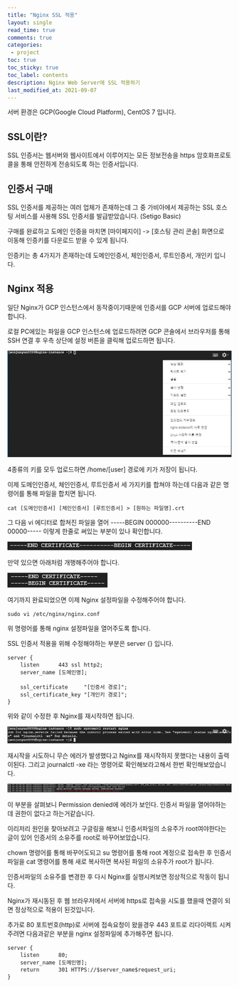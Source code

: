 ```yaml
---
title: "Nginx SSL 적용" 
layout: single    
read_time: true    
comments: true   
categories: 
 - project  
toc: true    
toc_sticky: true    
toc_label: contents    
description: Nginx Web Server에 SSL 적용하기
last_modified_at: 2021-09-07     
---
```


서버 환경은 GCP(Google Cloud Platform), CentOS 7 입니다.

 

## SSL이란?

SSL 인증서는 웹서버와 웹사이트에서 이루어지는 모든 정보전송을 https 암호화프로토콜을 통해 안전하게 전송되도록 하는 인증서입니다.

 

## 인증서 구매

SSL 인증서를 제공하는 여러 업체가 존재하는데 그 중 가비아에서 제공하는 SSL 호스팅 서비스를 사용해 SSL 인증서를 발급받았습니다. (Setigo Basic)

구매를 완료하고 도메인 인증을 마치면 [마이페지이] -> [호스팅 관리 콘솔] 화면으로 이동해 인증키를 다운로드 받을 수 있게 됩니다.

인증키는 총 4가지가 존재하는데 도메인인증서, 체인인증서, 루트인증서, 개인키 입니다.

 

## Nginx 적용

일단 Nginx가 GCP 인스턴스에서 동작중이기때문에 인증서를 GCP 서버에 업로드해야합니다.

로컬 PC에있는 파일을 GCP 인스턴스에 업로드하려면 GCP 콘솔에서 브라우저를 통해 SSH 연결 후 우측 상단에 설정 버튼을 클릭해 업로드하면 됩니다.

![1](/assets/image/nginx_ssl/1.png)

4종류의 키를 모두 업로드하면 /home/[user] 경로에 키가 저장이 됩니다.

이제 도메인인증서, 체인인증서, 루트인증서 세 가지키를 합쳐야 하는데 다음과 같은 명령어를 통해 파일을 합치면 됩니다.

```
cat [도메인인증서] [체인인증서] [루트인증서] > [원하는 파일명].crt
```

 

그 다음 vi 에디터로 합쳐진 파일을 열어 -----BEGIN 000000----------END 00000----- 이렇게 한줄로 써있는 부분이 있나 확인합니다.

![2](/assets/image/nginx_ssl/2.png)

 만약 있으면 아래처럼 개행해주어야 합니다.

![3](/assets/image/nginx_ssl/3.png)

여기까지 완료되었으면 이제 Nginx 설정파일을 수정해주어야 합니다.

```
sudo vi /etc/nginx/nginx.conf
```

위 명령어를 통해 nginx 설정파일을 열어주도록 합니다.

 

SSL 인증서 적용을 위해 수정해야하는 부분은 server {} 입니다.

```
server {
	listen		443 ssl http2;
	server_name	[도메인명];
    
	ssl_certificate		"[인증서 경로]";
	ssl_certificate_key	"[개인키 경로]";
}
```

위와 같이 수정한 후 Nginx를 재시작하면 됩니다.

![4](/assets/image/nginx_ssl/4.png)

재시작을 시도하니 무슨 에러가 발생했다고 Nginx를 재시작하지 못했다는 내용이 출력이된다. 그리고 journalctl -xe 라는 명령어로 확인해보라고해서 한번 확인해보았습니다.

![5](/assets/image/nginx_ssl/5.png)

이 부분을 살펴보니 Permission denied에 에러가 보인다. 인증서 파일을 열어야하는데 권한이 없다고 하는거같습니다.

이리저리 원인을 찾아보려고 구글링을 해보니 인증서파일의 소유주가 root여야한다는 글이 있어 인증서의 소유주를 root로 바꾸어보았습니다.

 

chown 명령어를 통해 바꾸어도되고 su 명령어를 통해 root 계정으로 접속한 후 인증서 파일을 cat 명령어를 통해 새로 복사하면 복사된 파일의 소유주가 root가 됩니다.

인증서파일의 소유주를 변경한 후 다시 Nginx를 실행시켜보면 정상적으로 작동이 됩니다.

Nginx가 재시동된 후 웹 브라우저에서 서버에 https로 접속을 시도를 했을때 연결이 되면 정상적으로 적용이 된것입니다. 

추가로 80 포트번호(http)로 서버에 접속요청이 왔을경우 443 포트로 리다이렉트 시켜주려면 다음과같은 부분을 nginx 설정파일에 추가해주면 됩니다.

```
server {
	listen		80;
	server_name	[도메인명];
	return		301 HTTPS://$server_name$request_uri;
}
```

